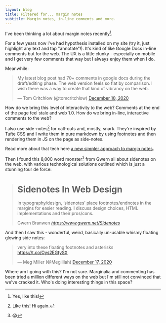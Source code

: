 ```yaml
---
layout: blog
title: Filtered for... margin notes
subtitle: Margin notes, in-line comments and more.
---
```


I've been thinking a lot about margin notes recently[^yes].

[^yes]: Yes, like this!

For a few years now I've had hypothesis installed on my site (try it, just highlight any text and tap "annotate"!). It's kind of like Google Docs in-line comments but for the web. The UX is a little clunky - especially on mobile and I get very few comments that way but I always enjoy them when I do.

Meanwhile:

<blockquote class="twitter-tweet"><p lang="en" dir="ltr">My latest blog post had 70+ comments in google docs during the draft/editing phase. The web version feels so flat by comparison. I wish there was a way to create that kind of vibrancy on the web.</p>&mdash; Tom Critchlow (@tomcritchlow) <a href="https://twitter.com/tomcritchlow/status/1337111609383088129?ref_src=twsrc%5Etfw">December 10, 2020</a></blockquote> <script async src="https://platform.twitter.com/widgets.js" charset="utf-8"></script>

How do we bring this level of interactivity to the web? Comments at the end of the page feel stale and web 1.0. How do we bring in-line, interactive comments to the web?

I also use side-notes[^side] for call-outs and, mostly, snark. They're inspired by Tufte CSS and I write them in pure markdown by using footnotes and then rendering them in JS on the page as side-notes.

[^side]: Like this! Hi again.

Read more about that tech here [a new simpler approach to margin notes](https://sepiabrown.github.io/2020/03/16/new-blogging-3/#a-new-simpler-approach-to-margin-notes).

Then I found this 8,000 word monster[^monster] from Gwern all about sidenotes on the web, with various technological solutions outlined which is just a stunning tour de force:

[^monster]: 😱

<blockquote class="quoteback" darkmode="" data-title="Sidenotes%20In%20Web%20Design" data-author="Gwern Branwen" cite="https://www.gwern.net/Sidenotes">
<h1>Sidenotes In Web Design</h1>
<p>
In typography/design, ‘sidenotes’ place footnotes/endnotes in the margins for easier reading. I discuss design choices, HTML implementations and their pros/cons.</p>
<footer>Gwern Branwen <cite><a href="https://www.gwern.net/Sidenotes">https://www.gwern.net/Sidenotes</a></cite></footer>
</blockquote>
<script note="" src="https://cdn.jsdelivr.net/gh/Blogger-Peer-Review/quotebacks@1/quoteback.js"></script>

And then I saw this - wonderful, weird, basically un-usable whismy floating glowing side notes:

<blockquote class="twitter-tweet"><p lang="en" dir="ltr">very into these floating footnotes and asterisks <a href="https://t.co/Oys2EGtySX">https://t.co/Oys2EGtySX</a></p>&mdash; Meg Miller (@Megilllah) <a href="https://twitter.com/Megilllah/status/1339587519197810689?ref_src=twsrc%5Etfw">December 17, 2020</a></blockquote> <script async src="https://platform.twitter.com/widgets.js" charset="utf-8"></script>

Where am I going with this? I'm not sure. Marginalia and commenting has been tried a million different ways on the web but I'm still not convinced that we've cracked it. Who's doing interesting things in this space?
